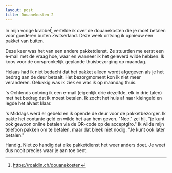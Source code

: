 ```yaml
---
layout: post
title: Douanekosten 2
---
```


In mijn vorige krabbel[^1] vertelde ik over de douanekosten die je moet betalen voor goederen buiten Zwitserland. Deze week ontving ik opnieuw een pakket van buiten.

Deze keer was het van een andere pakketdienst. Ze stuurden me eerst een e-mail met de vraag hoe, waar en wanneer ik het geleverd wilde hebben. Ik koos voor de oorspronkelijk geplande thuisbezorging op maandag.

Helaas had ik niet bedacht dat het pakket alleen wordt afgegeven als je het bedrag aan de deur betaalt. Het bezorgmoment kon ik niet meer veranderen. Gelukkig was ik ziek en was ik op maandag thuis.

's Ochtends ontving ik een e-mail (eigenlijk drie dezelfde, elk in drie talen) met het bedrag dat ik moest betalen. Ik zocht het huis af naar kleingeld en legde het alvast klaar.

's Middags werd er gebeld en ik opende de deur voor de pakketbezorger. Ik pakte het contante geld en wilde het aan hem geven. "Nee," zei hij, "je kunt ook gewoon online betalen via de QR-code op de acceptgiro." Ik wilde mijn telefoon pakken om te betalen, maar dat bleek niet nodig. "Je kunt ook later betalen."

Handig. Niet zo handig dat elke pakketdienst het weer anders doet. Je weet dus nooit precies waar je aan toe bent.

[^1]: <https://roaldin.ch/douanekosten>
